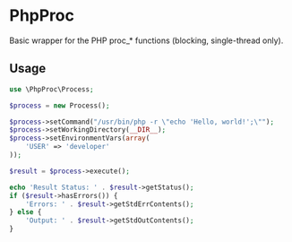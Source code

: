 PhpProc
=======

Basic wrapper for the PHP proc_* functions (blocking, single-thread only).

Usage
-----

```php
use \PhpProc\Process;

$process = new Process();

$process->setCommand("/usr/bin/php -r \"echo 'Hello, world!';\"");
$process->setWorkingDirectory(__DIR__);
$process->setEnvironmentVars(array(
    'USER' => 'developer'
));

$result = $process->execute();

echo 'Result Status: ' . $result->getStatus();
if ($result->hasErrors()) {
    'Errors: ' . $result->getStdErrContents();
} else {
    'Output: ' . $result->getStdOutContents();
}
```
